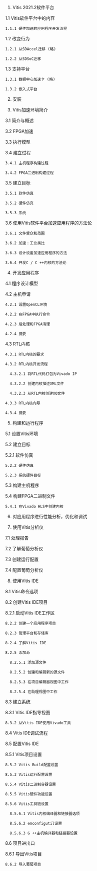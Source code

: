 1. Vitis 2021.2软件平台

  1.1 Vitis软件平台中的内容 

    1.1.1 硬件加速的应用程序开发流程

  1.2 改变行为

    1.2.1 从SDAccel迁移 (略)

    1.2.2 从SDSoC迁移

  1.3 支持平台

    1.3.1 数据中心加速卡 (略)

    1.3.2 嵌入式平台

2. 安装

3. Vitis加速环境简介

  3.1 简介与概述

  3.2 FPGA加速

  3.3 执行模型

  3.4 建立过程

    3.4.1 主机程序构建过程

    3.4.2 FPGA二进制构建过程

  3.5 建立目标

    3.5.1 软件仿真

    3.5.2 硬件仿真

    3.5.3 系统

  3.6 使用Vitis软件平台加速应用程序的方法论

    3.6.1 文件受众和范围

    3.6.2 加速：工业类比

    3.6.3 设计设备加速应用程序的方法

    3.6.4 开发C / C ++内核的方法论

4. 开发应用程序

  4.1 程序设计模型

  4.2 主机申请

    4.2.1 设置OpenCL环境

    4.2.2 在FPGA中执行命令

    4.2.3 后处理和FPGA清理

    4.2.4 摘要

  4.3 RTL内核

    4.3.1 RTL内核的要求

    4.3.2 RTL内核开发流程

      4.3.2.1 将RTL代码打包为Vivado IP

      4.3.2.2 创建内核描述XML文件

      4.3.2.3 从RTL内核创建XO文件

    4.3.3 RTL内核向导

    4.3.4 摘要

5. 构建和运行程序

  5.1 设置Vitis环境

  5.2 建立目标

 5.2.1 软件仿真

    5.2.2 硬件仿真

    5.2.3 系统硬件目标

  5.3 构建主机程序

  5.4 构建FPGA二进制文件

    5.4.1 在Vivado HLS中创建内核

6. 对应用程序进行性能分析，优化和调试

7. 使用Vitis分析仪

  7.1 处理报告

  7.2 了解葡萄分析仪

  7.3 创建运行配置

  7.4 配置葡萄分析仪

8. 使用Vitis IDE

  8.1 Vitis命令选项

  8.2 创建Vitis IDE项目

 8.2.1 启动Vitis IDE工作区

    8.2.2 创建一个应用程序项目

    8.2.3 管理平台和存储库

    8.2.4 了解Vitis IDE

    8.2.5 添加源

      8.2.5.1 添加源文件

      8.2.5.2 创建和编辑新的源文件

      8.2.5.3 在项目编辑器视图中工作

      8.2.5.4 在助理视图中工作

  8.3 建立系统

 8.3.1 Vitis IDE指导视图

    8.3.2 从Vitis IDE使用Vivado工具

  8.4 Vitis IDE调试流程

  8.5 配置Vitis IDE

 8.5.1 Vitis项目设置

    8.5.2 Vitis Build配置设置

    8.5.3 Vitis运行配置设置

    8.5.4 Vitis二进制容器设置

    8.5.5 Vitis硬件功能设置

    8.5.6 Vitis工具链设置

      8.5.6.1 Vitis内核编译器和链接器选项

      8.5.6.2 emconfigutil设置

      8.5.6.3 G ++主机编译器和链接器设置

  8.6 项目进出口

 8.6.1 导出Vitis项目

    8.6.2 导入葡萄项目
